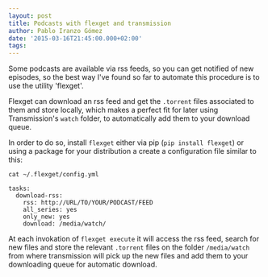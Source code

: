 ```yaml
---
layout: post
title: Podcasts with flexget and transmission
author: Pablo Iranzo Gómez
date: '2015-03-16T21:45:00.000+02:00'
tags: 
---
```


Some podcasts are available via rss feeds, so you can get notified of new episodes, so the best way I've found so far to automate this procedure is to use the utility 'flexget'.

Flexget can download an rss feed and get the `.torrent` files associated to them and store locally, which makes a perfect fit for later using Transmission's `watch` folder, to automatically add them to your download queue.

In order to do so, install `flexget` either via pip (`pip install flexget`) or using a package for your distribution a create a configuration file similar to this:



~~~
cat ~/.flexget/config.yml

tasks:
  download-rss:
    rss: http://URL/TO/YOUR/PODCAST/FEED
    all_series: yes
    only_new: yes
    download: /media/watch/

~~~

At each invokation of `flexget execute` it will access the rss feed, search
for new files and store the relevant `.torrent` files on the folder
`/media/watch` from where transmission will pick up the new files and add
them to your downloading queue for automatic download.


